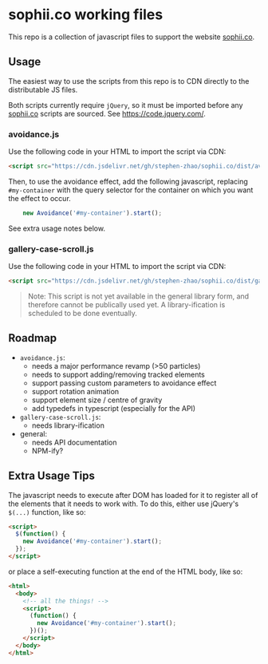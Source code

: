 # sophii.co working files

This repo is a collection of javascript files to support the website [sophii.co](sophii.co).

## Usage

The easiest way to use the scripts from this repo is to CDN directly to the distributable JS files.

Both scripts currently require `jQuery`, so it must be imported before any [sophii.co](sophii.co) scripts are sourced. See <https://code.jquery.com/>.

### avoidance.js

Use the following code in your HTML to import the script via CDN:

```html
<script src="https://cdn.jsdelivr.net/gh/stephen-zhao/sophii.co/dist/avoidance-0.1.js">
```

Then, to use the avoidance effect, add the following javascript, replacing `#my-container` with the query selector for the container on which you want the effect to occur.

```js
    new Avoidance('#my-container').start();
```

See extra usage notes below.

### gallery-case-scroll.js

Use the following code in your HTML to import the script via CDN:

```html
<script src="https://cdn.jsdelivr.net/gh/stephen-zhao/sophii.co/dist/gallery-case-scroll-v0.3.2.txt">
```

> Note: This script is not yet available in the general library form, and therefore cannot be publically used yet. A library-ification is scheduled to be done eventually. 


## Roadmap

- `avoidance.js`:
  - needs a major performance revamp (>50 particles)
  - needs to support adding/removing tracked elements
  - support passing custom parameters to avoidance effect
  - support rotation animation
  - support element size / centre of gravity
  - add typedefs in typescript (especially for the API)
- `gallery-case-scroll.js`:
  - needs library-ification
- general:
  - needs API documentation
  - NPM-ify?

## Extra Usage Tips

The javascript needs to execute after DOM has loaded for it to register all of the elements that it needs to work with.
To do this, either use jQuery's `$(...)` function, like so:

```html
<script>
  $(function() {
    new Avoidance('#my-container').start();
  });
</script>
```

or place a self-executing function at the end of the HTML body, like so:

```html
<html>
  <body>
    <!-- all the things! -->
    <script>
      (function() {
        new Avoidance('#my-container').start();
      })();
    </script>
  </body>
</html>
```